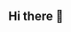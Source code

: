 ## Hi there 👋

<!--
Сайт визитка, который размещен на бесплатном хостинге от github.
[Ссылка на сайт](https://VAcoustics.github.io/)]
-->
